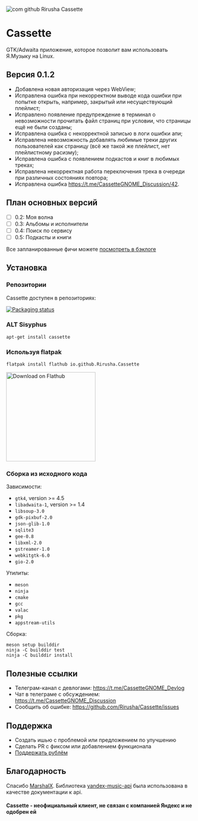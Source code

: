 ![com github Rirusha Cassette](https://raw.githubusercontent.com/Rirusha/Cassette/master/data/icons/hicolor/scalable/apps/io.github.Rirusha.Cassette.svg)


# Cassette

GTK/Adwaita приложение, которое позволит вам использовать Я.Музыку на Linux.

## Версия 0.1.2
* Добавлена новая авторизация через WebView;
* Исправлена ошибка при некорректном выводе кода ошибки при попытке открыть, например, закрытый или несуществующий плейлист;
* Исправлено появление предупреждение в терминал о невозможности прочитать файл страниц при условии, что страницы ещё не были созданы;
* Исправлена ошибка с некорректной записью в логи ошибки апи;
* Исправлена невозможность добавлять любимые треки других пользователей как страницу (всё же такой же плейлист, нет плейлистному расизму);
* Исправлена ошибка с появлением подкастов и книг в любимых треках;
* Исправлена некорректная работа переключения трека в очереди при различных состояниях повтора;
* Исправлена ошибка https://t.me/CassetteGNOME_Discussion/42.

## План основных версий
* [ ] 0.2: Моя волна
* [ ] 0.3: Альбомы и исполнители
* [ ] 0.4: Поиск по сервису
* [ ] 0.5: Подкасты и книги

Все запланированные фичи можете [посмотреть в бэклоге](https://github.com/users/Rirusha/projects/2)

## Установка
### Репозитории
Cassette доступен в репозиториях:

[![Packaging status](https://repology.org/badge/vertical-allrepos/cassette.svg)](https://repology.org/project/cassette/versions)
### ALT Sisyphus
```
apt-get install cassette
```
### Используя flatpak

```
flatpak install flathub io.github.Rirusha.Cassette
```
<a href='https://flathub.org/apps/io.github.Rirusha.Cassette'>
  <img width='240' alt='Download on Flathub' src='https://dl.flathub.org/assets/badges/flathub-badge-en.png'/>
</a>

### Сборка из исходного кода

Зависимости:
* ```gtk4```, version >= 4.5
* ```libadwaita-1```, version >= 1.4
* ```libsoup-3.0```
* ```gdk-pixbuf-2.0```
* ```json-glib-1.0```
* ```sqlite3```
* ```gee-0.8```
* ```libxml-2.0```
* ```gstreamer-1.0```
* ```webkitgtk-6.0```
* ```gio-2.0```

Утилиты:
* ```meson```
* ```ninja```
* ```cmake```
* ```gcc```
* ```valac```
* ```pkg```
* ```appstream-utils```

Сборка:
```
meson setup builddir
ninja -C builddir test
ninja -C builddir install
```

## Полезные ссылки
* Телеграм-канал с девлогами: https://t.me/CassetteGNOME_Devlog
* Чат в телеграме с обсуждением: https://t.me/CassetteGNOME_Discussion
* Сообщить об ошибке: https://github.com/Rirusha/Cassette/issues

## Поддержка
* Создать ишью с проблемой или предложением по улучшению
* Сделать PR с фиксом или добавлением функционала
* [Поддержать рублём](https://www.tinkoff.ru/cf/21GCxLuFuE9)

## Благодарность
Спасибо [MarshalX](https://github.com/MarshalX). Библиотека [yandex-music-api](https://github.com/MarshalX/yandex-music-api) была использована в качестве документации к api.

#### Cassette - неофициальный клиент, не связан с компанией Яндекс и не одобрен ей
